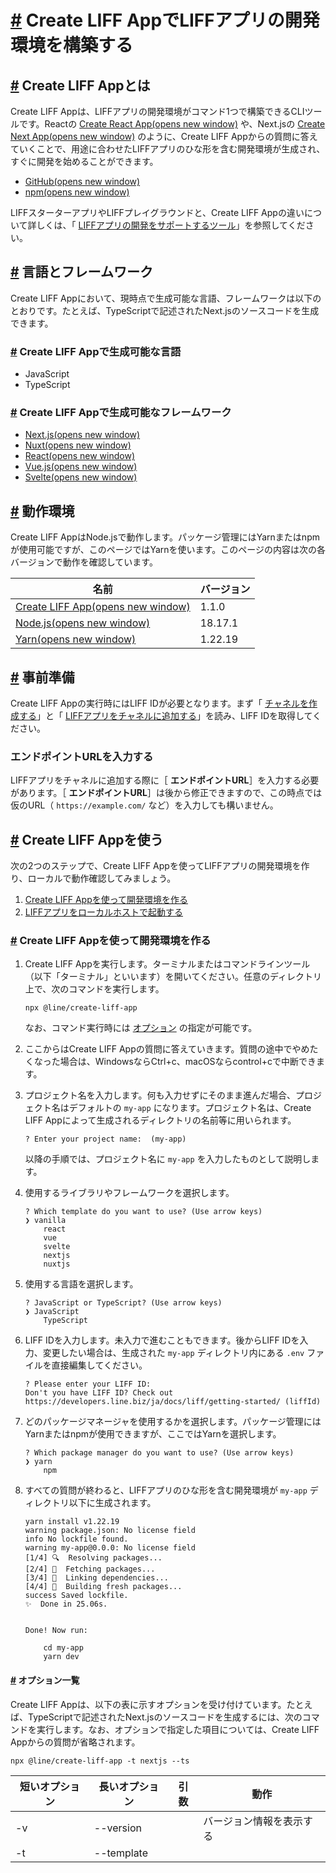 # [\#](https://developers.line.biz/ja/docs/liff/cli-tool-create-liff-app/#page-title) Create LIFF AppでLIFFアプリの開発環境を構築する

## [\#](https://developers.line.biz/ja/docs/liff/cli-tool-create-liff-app/#what-is-create-liff-app) Create LIFF Appとは

Create LIFF Appは、LIFFアプリの開発環境がコマンド1つで構築できるCLIツールです。Reactの [Create React App(opens new window)](https://github.com/facebook/create-react-app) や、Next.jsの [Create Next App(opens new window)](https://nextjs.org/docs/pages/api-reference/cli/create-next-app) のように、Create LIFF Appからの質問に答えていくことで、用途に合わせたLIFFアプリのひな形を含む開発環境が生成され、すぐに開発を始めることができます。

- [GitHub(opens new window)](https://github.com/line/create-liff-app)
- [npm(opens new window)](https://www.npmjs.com/package/@line/create-liff-app)

LIFFスターターアプリやLIFFプレイグラウンドと、Create LIFF Appの違いについて詳しくは、「 [LIFFアプリの開発をサポートするツール](https://developers.line.biz/ja/docs/liff/overview/#support-tool)」を参照してください。

## [\#](https://developers.line.biz/ja/docs/liff/cli-tool-create-liff-app/#available-languages-and-frameworks) 言語とフレームワーク

Create LIFF Appにおいて、現時点で生成可能な言語、フレームワークは以下のとおりです。たとえば、TypeScriptで記述されたNext.jsのソースコードを生成できます。

### [\#](https://developers.line.biz/ja/docs/liff/cli-tool-create-liff-app/#available-languages) Create LIFF Appで生成可能な言語

- JavaScript
- TypeScript

### [\#](https://developers.line.biz/ja/docs/liff/cli-tool-create-liff-app/#available-frameworks) Create LIFF Appで生成可能なフレームワーク

- [Next.js(opens new window)](https://nextjs.org/)
- [Nuxt(opens new window)](https://nuxt.com/)
- [React(opens new window)](https://ja.reactjs.org/)
- [Vue.js(opens new window)](https://ja.vuejs.org/)
- [Svelte(opens new window)](https://svelte.dev/)

## [\#](https://developers.line.biz/ja/docs/liff/cli-tool-create-liff-app/#environment) 動作環境

Create LIFF AppはNode.jsで動作します。パッケージ管理にはYarnまたはnpmが使用可能ですが、このページではYarnを使います。このページの内容は次の各バージョンで動作を確認しています。

| 名前                                                                         | バージョン |
| ---------------------------------------------------------------------------- | ---------- |
| [Create LIFF App(opens new window)](https://github.com/line/create-liff-app) | 1.1.0      |
| [Node.js(opens new window)](https://nodejs.org/en)                           | 18.17.1    |
| [Yarn(opens new window)](https://yarnpkg.com/)                               | 1.22.19    |

## [\#](https://developers.line.biz/ja/docs/liff/cli-tool-create-liff-app/#advance-preparation) 事前準備

Create LIFF Appの実行時にはLIFF IDが必要となります。まず「 [チャネルを作成する](https://developers.line.biz/ja/docs/liff/getting-started/)」と「 [LIFFアプリをチャネルに追加する](https://developers.line.biz/ja/docs/liff/registering-liff-apps/)」を読み、LIFF IDを取得してください。

### エンドポイントURLを入力する

LIFFアプリをチャネルに追加する際に［ **エンドポイントURL**］を入力する必要があります。［ **エンドポイントURL**］は後から修正できますので、この時点では仮のURL（ `https://example.com/` など）を入力しても構いません。

## [\#](https://developers.line.biz/ja/docs/liff/cli-tool-create-liff-app/#using-the-cla) Create LIFF Appを使う

次の2つのステップで、Create LIFF Appを使ってLIFFアプリの開発環境を作り、ローカルで動作確認してみましょう。

1. [Create LIFF Appを使って開発環境を作る](https://developers.line.biz/ja/docs/liff/cli-tool-create-liff-app/#create-a-dev-env-using-liff-app)
2. [LIFFアプリをローカルホストで起動する](https://developers.line.biz/ja/docs/liff/cli-tool-create-liff-app/#start-the-liff-app-on-the-localhost)

### [\#](https://developers.line.biz/ja/docs/liff/cli-tool-create-liff-app/#create-a-dev-env-using-liff-app) Create LIFF Appを使って開発環境を作る

1. Create LIFF Appを実行します。ターミナルまたはコマンドラインツール（以下「ターミナル」といいます）を開いてください。任意のディレクトリ上で、次のコマンドを実行します。

   ```
   npx @line/create-liff-app
   ```

   なお、コマンド実行時には [オプション](https://developers.line.biz/ja/docs/liff/cli-tool-create-liff-app/#options) の指定が可能です。

2. ここからはCreate LIFF Appの質問に答えていきます。質問の途中でやめたくなった場合は、WindowsならCtrl+c、macOSならcontrol+cで中断できます。

3. プロジェクト名を入力します。何も入力せずにそのまま進んだ場合、プロジェクト名はデフォルトの `my-app` になります。プロジェクト名は、Create LIFF Appによって生成されるディレクトリの名前等に用いられます。

   ```
   ? Enter your project name:  (my-app)
   ```

   以降の手順では、プロジェクト名に `my-app` を入力したものとして説明します。

4. 使用するライブラリやフレームワークを選択します。

   ```
   ? Which template do you want to use? (Use arrow keys)
   ❯ vanilla
       react
       vue
       svelte
       nextjs
       nuxtjs
   ```

5. 使用する言語を選択します。

   ```
   ? JavaScript or TypeScript? (Use arrow keys)
   ❯ JavaScript
       TypeScript
   ```

6. LIFF IDを入力します。未入力で進むこともできます。後からLIFF IDを入力、変更したい場合は、生成された `my-app` ディレクトリ内にある `.env` ファイルを直接編集してください。

   ```
   ? Please enter your LIFF ID:
   Don't you have LIFF ID? Check out https://developers.line.biz/ja/docs/liff/getting-started/ (liffId)
   ```

7. どのパッケージマネージャを使用するかを選択します。パッケージ管理にはYarnまたはnpmが使用できますが、ここではYarnを選択します。

   ```
   ? Which package manager do you want to use? (Use arrow keys)
   ❯ yarn
       npm
   ```

8. すべての質問が終わると、LIFFアプリのひな形を含む開発環境が `my-app` ディレクトリ以下に生成されます。

   ```
   yarn install v1.22.19
   warning package.json: No license field
   info No lockfile found.
   warning my-app@0.0.0: No license field
   [1/4] 🔍  Resolving packages...
   [2/4] 🚚  Fetching packages...
   [3/4] 🔗  Linking dependencies...
   [4/4] 🔨  Building fresh packages...
   success Saved lockfile.
   ✨  Done in 25.06s.


   Done! Now run:

       cd my-app
       yarn dev
   ```

#### [\#](https://developers.line.biz/ja/docs/liff/cli-tool-create-liff-app/#options) オプション一覧

Create LIFF Appは、以下の表に示すオプションを受け付けています。たとえば、TypeScriptで記述されたNext.jsのソースコードを生成するには、次のコマンドを実行します。なお、オプションで指定した項目については、Create LIFF Appからの質問が省略されます。

```
npx @line/create-liff-app -t nextjs --ts
```

| 短いオプション | 長いオプション | 引数       | 動作                                                                                                  |
| -------------- | -------------- | ---------- | ----------------------------------------------------------------------------------------------------- |
| -v             | --version      |            | バージョン情報を表示する                                                                              |
| -t             | --template     | <template> | テンプレートを指定する<br>引数の選択肢： `vanilla`、 `react`、 `vue`、 `svelte`、 `nextjs`、 `nuxtjs` |
| -l             | --liffid       | <liff id>  | LIFF IDを指定する                                                                                     |
| --js           | --javascript   |            | JavaScriptで記述されたソースコードを生成する                                                          |
| --ts           | --typescript   |            | TypeScriptで記述されたソースコードを生成する                                                          |
| --npm          | --use-npm      |            | パッケージマネージャにnpmを使用する                                                                   |
| --yarn         | --use-yarn     |            | パッケージマネージャにYarnを使用する                                                                  |
| -h             | --help         |            | コマンドのヘルプを表示する                                                                            |

### [\#](https://developers.line.biz/ja/docs/liff/cli-tool-create-liff-app/#start-the-liff-app-on-the-localhost) LIFFアプリをローカルホストで起動する

1. 生成されたLIFFアプリを早速ローカルホストで起動してみましょう。LIFFアプリを起動するには、 `yarn dev` コマンドを実行します。以下のようなメッセージが表示されて、ターミナルの画面出力が止まったら、ローカルサーバーでLIFFアプリが起動しています。

   ```
   $ yarn dev
   yarn run v1.22.19
   warning package.json: No license field
   $ vite

        vite v2.9.13 dev server running at:

        > Local: http://localhost:3000/
        > Network: use `--host` to expose

        ready in 170ms.
   ```

2. ターミナルに表示されたURL（vanilla JavaScriptの場合は `http://localhost:3000`）にブラウザでアクセスすると、次のように `LIFF init succeeded.` というメッセージを含む画面が表示されます。

   ![成功](https://developers.line.biz/assets/img/create-liff-app-success.0eff93ec.png)

   LIFF IDを設定していない場合は、次のように `LIFF init failed.` というメッセージを含む画面が表示されます。生成された `my-app` ディレクトリ内にある `.env` ファイルにLIFF IDを書いて、ローカルサーバーを再起動してください。

   ![失敗](https://developers.line.biz/assets/img/create-liff-app-failed.716c3e9b.png)

3. ブラウザでLIFFアプリの起動を確認できたら、WindowsならCtrl+c、macOSならcontrol+cでローカルサーバーを停止します。

## [\#](https://developers.line.biz/ja/docs/liff/cli-tool-create-liff-app/#next-step) 次のステップ

これでLIFFアプリを開発する準備ができました。

なおLINE上でLIFFアプリの動作を確認するには、生成されたLIFFアプリをNetlifyなど任意のサーバーにデプロイした上で、URLを［ **エンドポイントURL**］に設定します。Netlifyへのデプロイ方法やLINE上での動作確認方法は、このページでは解説しません。LIFFスターターアプリの [サーバーへのデプロイ](https://developers.line.biz/ja/docs/liff/trying-liff-app/#deploy-to-server) を参考にしてください。

実際の開発を行う際は、「 [LIFFアプリを開発する](https://developers.line.biz/ja/docs/liff/developing-liff-apps/)」を参照してください。
